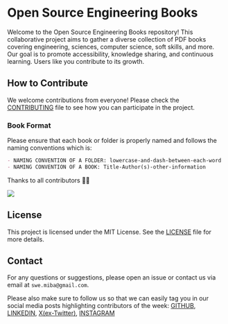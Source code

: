 # Open Source Engineering Books

Welcome to the Open Source Engineering Books repository! This collaborative project aims to gather a diverse collection of PDF books covering engineering, sciences, computer science, soft skills, and more. Our goal is to promote accessibility, knowledge sharing, and continuous learning. Users like you contribute to its growth.

## How to Contribute

We welcome contributions from everyone! Please check the [CONTRIBUTING](CONTRIBUTING.md) file to see how you can participate in the project.

### Book Format

Please ensure that each book or folder is properly named and follows the naming conventions which is:

```markdown
- NAMING CONVENTION OF A FOLDER: lowercase-and-dash-between-each-word
- NAMING CONVENTION OF A BOOK: Title-Author(s)-other-information
```

Thanks to all contributors 👏🏽

<a href="https://github.com/mr-mib/Open-Source-Engineering-Books/graphs/contributors">
  <img src="https://contrib.rocks/image?repo=mr-mib/Open-Source-Engineering-Books" />
</a>

## License

This project is licensed under the MIT License. See the [LICENSE](LICENSE) file for more details.

## Contact

For any questions or suggestions, please open an issue or contact us via email at `swe.miba@gmail.com`.

Please also make sure to follow us so that we can easily tag you in our social media posts highlighting contributors of the week:
[GITHUB](https://github.com/mr-mib), [LINKEDIN](https://www.linkedin.com/in/moustapha-ibrahima-ba-194bb2194/), [X(ex-Twitter)](https://twitter.com/M_I_Ba), [INSTAGRAM](https://www.instagram.com/moustapha_ibrahima_ba/)
